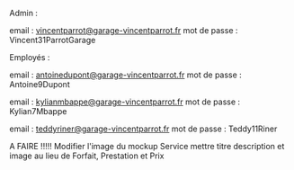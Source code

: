 Admin :

email : vincentparrot@garage-vincentparrot.fr
mot de passe : Vincent31ParrotGarage

Employés :

email : antoinedupont@garage-vincentparrot.fr
mot de passe : Antoine9Dupont

email : kylianmbappe@garage-vincentparrot.fr
mot de passe : Kylian7Mbappe

email : teddyriner@garage-vincentparrot.fr
mot de passe : Teddy11Riner



A FAIRE !!!!!  Modifier l'image du mockup Service mettre titre description et image au lieu de Forfait, Prestation et Prix